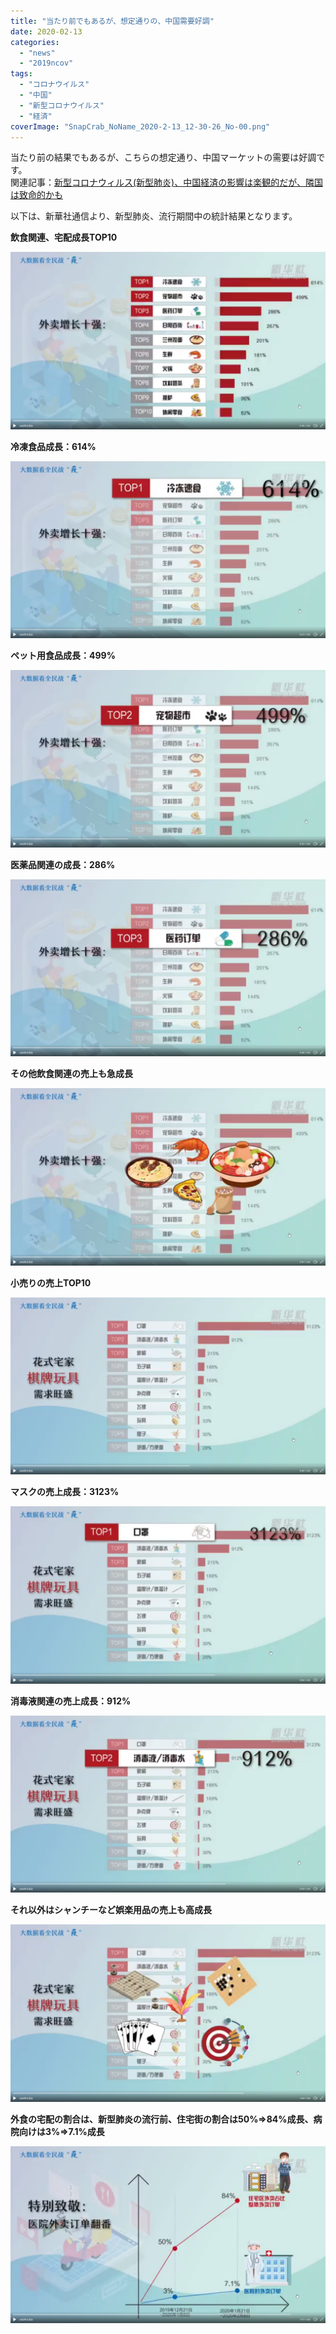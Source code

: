 ```yaml
---
title: "当たり前でもあるが、想定通りの、中国需要好調"
date: 2020-02-13
categories: 
  - "news"
  - "2019ncov"
tags: 
  - "コロナウイルス"
  - "中国"
  - "新型コロナウイルス"
  - "経済"
coverImage: "SnapCrab_NoName_2020-2-13_12-30-26_No-00.png"
---
```


当たり前の結果でもあるが、こちらの想定通り、中国マーケットの需要は好調です。  
関連記事：[新型コロナウィルス(新型肺炎)、中国経済の影響は楽観的だが、隣国は致命的かも](https://blog.loveapple.cn/news/202001282091.html)

以下は、新華社通信より、新型肺炎、流行期間中の統計結果となります。

**飲食関連、宅配成長TOP10**

![](images/SnapCrab_NoName_2020-2-13_12-30-26_No-00-1024x576.png)

**冷凍食品成長：614%**

![](images/SnapCrab_NoName_2020-2-13_12-30-53_No-00-1024x576.png)

**ペット用食品成長：499%**

![](images/SnapCrab_NoName_2020-2-13_12-31-34_No-00-1024x576.png)

**医薬品関連の成長：286%**

![](images/SnapCrab_NoName_2020-2-13_12-32-5_No-00-1024x576.png)

**その他飲食関連の売上も急成長**

![](images/SnapCrab_NoName_2020-2-13_12-32-28_No-00-1024x576.png)

**小売りの売上TOP10**

![](images/SnapCrab_NoName_2020-2-13_12-32-58_No-00-1024x576.png)

**マスクの売上成長：3123%**

![](images/SnapCrab_NoName_2020-2-13_12-33-16_No-00-1024x576.png)

**消毒液関連の売上成長：912%**

![](images/SnapCrab_NoName_2020-2-13_12-33-35_No-00-1024x576.png)

**それ以外はシャンチーなど娯楽用品の売上も高成長**

![](images/SnapCrab_NoName_2020-2-13_12-33-50_No-00-1024x576.png)

**外食の宅配の割合は、新型肺炎の流行前、住宅街の割合は50%⇒84%成長、病院向けは3%⇒7.1%成長**

![](images/SnapCrab_NoName_2020-2-13_12-34-12_No-00-1024x576.png)

